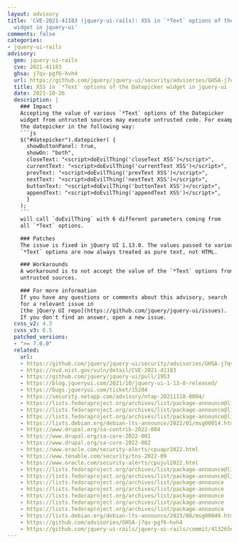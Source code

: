 ```yaml
---
layout: advisory
title: 'CVE-2021-41183 (jquery-ui-rails): XSS in `*Text` options of the Datepicker
  widget in jquery-ui'
comments: false
categories:
- jquery-ui-rails
advisory:
  gem: jquery-ui-rails
  cve: 2021-41183
  ghsa: j7qv-pgf6-hvh4
  url: https://github.com/jquery/jquery-ui/security/advisories/GHSA-j7qv-pgf6-hvh4
  title: XSS in `*Text` options of the Datepicker widget in jquery-ui
  date: 2021-10-26
  description: |
    ### Impact
    Accepting the value of various `*Text` options of the Datepicker
    widget from untrusted sources may execute untrusted code. For example, initializing
    the datepicker in the following way:
    ```js
    $("#datepicker").datepicker( {
      showButtonPanel: true,
      showOn: "both",
      closeText: "<script>doEvilThing('closeText XSS')</script>",
      currentText: "<script>doEvilThing('currentText XSS')</script>",
      prevText: "<script>doEvilThing('prevText XSS')</script>",
      nextText: "<script>doEvilThing('nextText XSS')</script>",
      buttonText: "<script>doEvilThing('buttonText XSS')</script>",
      appendText: "<script>doEvilThing('appendText XSS')</script>",
      }
    );
    ```
    will call `doEvilThing` with 6 different parameters coming from
    all `*Text` options.

    ### Patches
    The issue is fixed in jQuery UI 1.13.0. The values passed to various
    `*Text` options are now always treated as pure text, not HTML.

    ### Workarounds
    A workaround is to not accept the value of the `*Text` options from
    untrusted sources.

    ### For more information
    If you have any questions or comments about this advisory, search
    for a relevant issue in
    [the jQuery UI repo](https://github.com/jquery/jquery-ui/issues).
    If you don't find an answer, open a new issue.
  cvss_v2: 4.3
  cvss_v3: 6.5
  patched_versions:
  - ">= 7.0.0"
  related:
    url:
    - https://github.com/jquery/jquery-ui/security/advisories/GHSA-j7qv-pgf6-hvh4
    - https://nvd.nist.gov/vuln/detail/CVE-2021-41183
    - https://github.com/jquery/jquery-ui/pull/1953
    - https://blog.jqueryui.com/2021/10/jquery-ui-1-13-0-released/
    - https://bugs.jqueryui.com/ticket/15284
    - https://security.netapp.com/advisory/ntap-20211118-0004/
    - https://lists.fedoraproject.org/archives/list/package-announce@lists.fedoraproject.org/message/NXIUUBRVLA4E7G7MMIKCEN75YN7UFERW/
    - https://lists.fedoraproject.org/archives/list/package-announce@lists.fedoraproject.org/message/O74SXYY7RGXREQDQUDQD4BPJ4QQTD2XQ/
    - https://lists.fedoraproject.org/archives/list/package-announce@lists.fedoraproject.org/message/SNXA7XRKGINWSUIPIZ6ZBCTV6N3KSHES/
    - https://lists.debian.org/debian-lts-announce/2022/01/msg00014.html
    - https://www.drupal.org/sa-contrib-2022-004
    - https://www.drupal.org/sa-core-2022-001
    - https://www.drupal.org/sa-core-2022-002
    - https://www.oracle.com/security-alerts/cpuapr2022.html
    - https://www.tenable.com/security/tns-2022-09
    - https://www.oracle.com/security-alerts/cpujul2022.html
    - https://lists.fedoraproject.org/archives/list/package-announce@lists.fedoraproject.org/message/HVKIOWSXL2RF2ULNAP7PHESYCFSZIJE3/
    - https://lists.fedoraproject.org/archives/list/package-announce@lists.fedoraproject.org/message/SGSY236PYSFYIEBRGDERLA7OSY6D7XL4/
    - https://lists.fedoraproject.org/archives/list/package-announce
    - https://lists.fedoraproject.org/archives/list/package-announce
    - https://lists.fedoraproject.org/archives/list/package-announce
    - https://lists.fedoraproject.org/archives/list/package-announce
    - https://lists.fedoraproject.org/archives/list/package-announce
    - https://lists.debian.org/debian-lts-announce/2023/08/msg00040.html
    - https://github.com/advisories/GHSA-j7qv-pgf6-hvh4
    - https://github.com/jquery-ui-rails/jquery-ui-rails/commit/413265e81f790f795239e07e7e25e01429b2f18d
---
```

